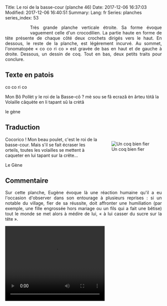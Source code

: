 Title: Le roi de la basse-cour (planche 46)
Date: 2017-12-06 16:37:03
Modified: 2017-12-06 16:40:51
Summary: 
Lang: fr
Series: planches
series_index: 53


<figure class="image-block" style="float: left;">
  <img alt="" src="{static}/images/planche_46.png">
  <figcaption style="max-width: 152px"></figcaption>
</figure>
<p style="text-align:justify;">Très grande planche verticale étroite. Sa forme évoque vaguement celle d'un crocodilien. La partie haute en forme de tête présente de chaque côté deux crochets dirigés vers le haut. En dessous, le reste de la planche, est légèrement incurvé. Au sommet, l'onomatopée « co co ri co » est gravée de bas en haut et de gauche à droite. Dessous, un dessin de coq. Tout en bas, deux petits traits pour conclure.</p>

## Texte en patois
co co ri co

Mon Bô Pollèt y le roi de la Basse–cô ? mè sou se fâ ecrazâ èn ârteu tòtâ la Volaille câquète en li tapant sû la crètâ

le gène



## Traduction

<figure class="image-block" style="float: right;">
  <img alt="Un coq bien fier" src="{static}/images/planche_46_dessin_haut.png">
  <figcaption style="max-width: 408px">Un coq bien fier</figcaption>
</figure>


Cocorico !
Mon beau poulet, c'est le roi de la basse-cour. Mais s'il se fait écraser les orteils, toutes les volailles se mettent à caqueter en lui tapant sur la crête…

Le Gène

## Commentaire
<p style="text-align:justify;">Sur cette planche, Eugène évoque là une réaction humaine qu'il a eu l'occasion d'observer dans son entourage à plusieurs reprises : si un notable du village, fier de sa réussite, doit affronter une humiliation (par exemple, une fille engrossée hors mariage ou un fils qui a fait une bêtise) tout le monde se met alors à médire de lui, « à lui casser du sucre sur la tête ».</p>


<video width="320" height="240" controls>
  <source src="https://d1njpgd0ygatdn.cloudfront.net/video_46.mp4" type="video/mp4">
</video>
